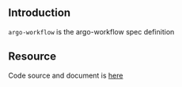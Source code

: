 ## Introduction

`argo-workflow` is the argo-workflow spec definition

## Resource

Code source and document is [here](https://github.com/kcl-lang/artifacthub/tree/main/argo-workflow)
